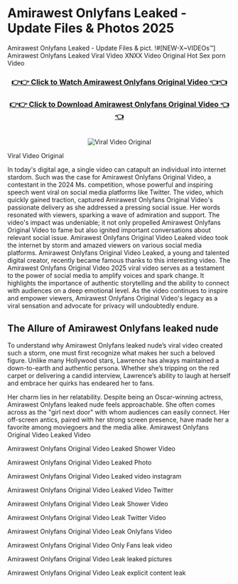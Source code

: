 # Amirawest Onlyfans Leaked - Update Files & Photos 2025

Amirawest Onlyfans Leaked - Update Files & pict. !#[NEW-X~VIDEOs™] Amirawest Onlyfans Leaked Viral Video XNXX Video Original Hot Sex porn Video
<br>
<div align="center">
<h3><a href="https://links2leaks.com/amirawest" rel="nofollow">👉👉 Click to Watch Amirawest Onlyfans Original Video 👈👈</a></h3>
<h3><a href="https://links2leaks.com/amirawest" rel="nofollow">👉👉 Click to Download Amirawest Onlyfans Original Video 👈👈</a></h3>
<br>
<a href="https://links2leaks.com/amirawest" rel="nofollow"><img src="https://i.ibb.co/Gkj2r4b/banner.png" alt="Viral Video Original" style="max-width: 100%; display: inline-block;" data-target="animated-image.originalImage"></a>
</div>

Viral Video Original

In today's digital age, a single video can catapult an individual into internet stardom. Such was the case for Amirawest Onlyfans Original Video, a contestant in the 2024 Ms. competition, whose powerful and inspiring speech went viral on social media platforms like Twitter.
The video, which quickly gained traction, captured Amirawest Onlyfans Original Video's passionate delivery as she addressed a pressing social issue. Her words resonated with viewers, sparking a wave of admiration and support. The video's impact was undeniable; it not only propelled Amirawest Onlyfans Original Video to fame but also ignited important conversations about relevant social issue.
Amirawest Onlyfans Original Video Leaked video took the internet by storm and amazed viewers on various social media platforms. Amirawest Onlyfans Original Video Leaked, a young and talented digital creator, recently became famous thanks to this interesting video.
The Amirawest Onlyfans Original Video 2025 viral video serves as a testament to the power of social media to amplify voices and spark change. It highlights the importance of authentic storytelling and the ability to connect with audiences on a deep emotional level. As the video continues to inspire and empower viewers, Amirawest Onlyfans Original Video's legacy as a viral sensation and advocate for privacy will undoubtedly endure.

<h2>The Allure of Amirawest Onlyfans leaked nude</h2>


To understand why Amirawest Onlyfans leaked nude’s viral video created such a storm, one must first recognize what makes her such a beloved figure. Unlike many Hollywood stars, Lawrence has always maintained a down-to-earth and authentic persona. Whether she’s tripping on the red carpet or delivering a candid interview, Lawrence’s ability to laugh at herself and embrace her quirks has endeared her to fans.

Her charm lies in her relatability. Despite being an Oscar-winning actress, Amirawest Onlyfans leaked nude feels approachable. She often comes across as the "girl next door" with whom audiences can easily connect. Her off-screen antics, paired with her strong screen presence, have made her a favorite among moviegoers and the media alike.
Amirawest Onlyfans Original Video Leaked Video

Amirawest Onlyfans Original Video Leaked Shower Video

Amirawest Onlyfans Original Video Leaked Photo

Amirawest Onlyfans Original Video Leaked video instagram

Amirawest Onlyfans Original Video Leaked Video Twitter

Amirawest Onlyfans Original Video Leak Shower Video

Amirawest Onlyfans Original Video Leak Twitter Video

Amirawest Onlyfans Original Video Leak Onlyfans Video

Amirawest Onlyfans Original Video Only Fans leak video

Amirawest Onlyfans Original Video Leak leaked pictures

Amirawest Onlyfans Original Video Leak explicit content leak